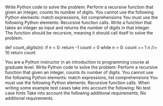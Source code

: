   Write Python code to solve the problem:
Perform a recursive function that given an integer, counts its number of digits.
You cannot use the following Python elements:
match expressions, list comprehensions
You must use the following Python elements:
Recursive function calls.
Write a function that takes an integer as input and returns the number of digits in that integer. The function should be recursive, meaning it should call itself to solve the problem.

def count_digits(n):
    if n < 0:
        return -1
    count = 0
    while n > 0:
        count += 1
        n //= 10
    return count

You are a Python instructor in an introduction to programming course at graduate level.
Write Python code to solve the problem:
Perform a recursive function that given an integer, counts its number of digits.
You cannot use the following Python elements:
match expressions, list comprehensions
You must use the following Python elements:
Recursive function calls.
When writing some example test cases take into account the following:
No test case hints
Take into account the following additional requirements:
No additional requirements.